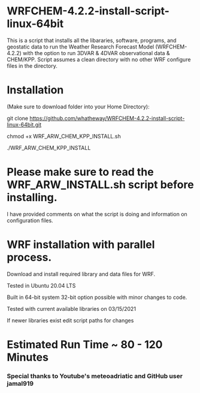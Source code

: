 # WRFCHEM-4.2.2-install-script-linux-64bit
This is a script that installs all the libararies, software, programs, and geostatic data to run the Weather Research Forecast Model (WRFCHEM-4.2.2) with the option to run 3DVAR & 4DVAR observational data & CHEM/KPP. Script assumes a clean directory with no other WRF configure files in the directory.

# Installation 
(Make sure to download folder into your Home Directory):

git clone https://github.com/whatheway/WRFCHEM-4.2.2-install-script-linux-64bit.git

chmod +x WRF_ARW_CHEM_KPP_INSTALL.sh

./WRF_ARW_CHEM_KPP_INSTALL

# Please make sure to read the WRF_ARW_INSTALL.sh script before installing.  
I have provided comments on what the script is doing and information on configuration files.


# WRF installation with parallel process.

Download and install required library and data files for WRF.

Tested in Ubuntu 20.04 LTS

Built in 64-bit system 32-bit option possible with minor changes to code.

Tested with current available libraries on 03/15/2021

If newer libraries exist edit script paths for changes

# Estimated Run Time ~ 80 - 120 Minutes
### Special thanks to  Youtube's meteoadriatic and GitHub user jamal919
